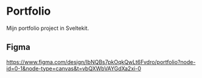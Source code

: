 # Portfolio
Mijn portfolio project in Sveltekit.

## Figma
https://www.figma.com/design/IbNQBs7pkOqkQwLt6Fvdro/portfolio?node-id=0-1&node-type=canvas&t=vbQXWbVAYGdXa2xi-0
